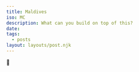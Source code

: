 ```yaml
---
title: Maldives
iso: MC
description: What can you build on top of this?
date: 
tags:
  - posts
layout: layouts/post.njk
---
```



🚀
